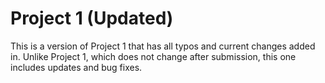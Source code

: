 # Project 1 (Updated)

This is a version of Project 1 that has all typos and current changes added in. Unlike Project 1, which does not change after submission, this one includes updates and bug fixes.
